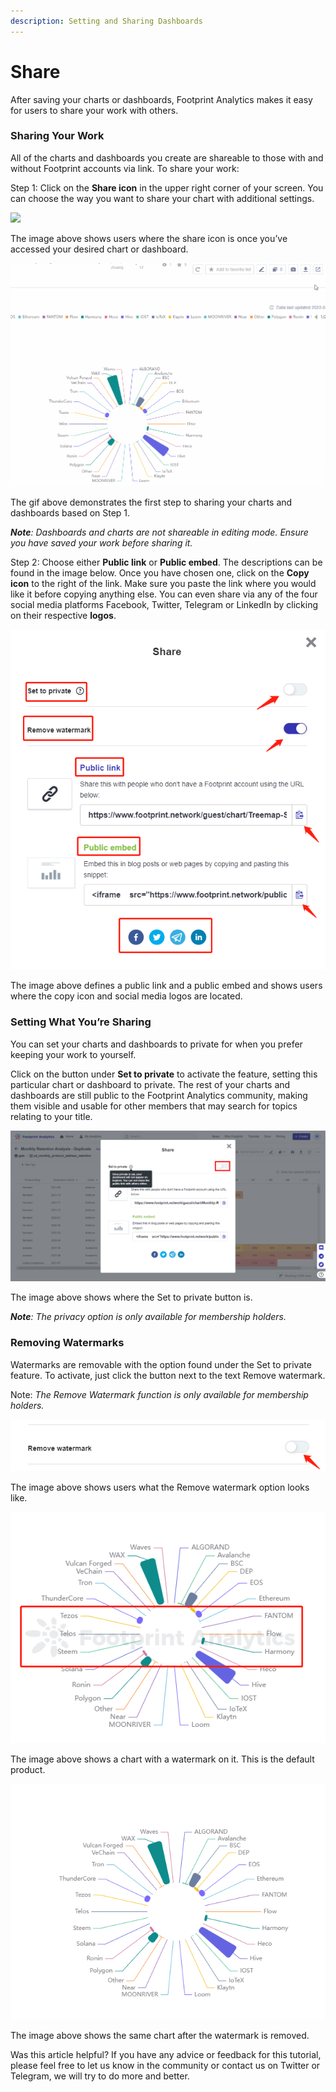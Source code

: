 ```yaml
---
description: Setting and Sharing Dashboards
---
```


# Share

After saving your charts or dashboards, Footprint Analytics makes it easy for users to share your work with others.

### Sharing Your Work <a href="#_3h49oa8whlp3" id="_3h49oa8whlp3"></a>

All of the charts and dashboards you create are shareable to those with and without Footprint accounts via link. To share your work:

Step 1: Click on the **Share icon** in the upper right corner of your screen. You can choose the way you want to share your chart with additional settings.

![](<../../.gitbook/assets/0 (4)>)

The image above shows users where the share icon is once you’ve accessed your desired chart or dashboard.

![](<../../.gitbook/assets/0 (18)>)

The gif above demonstrates the first step to sharing your charts and dashboards based on Step 1.

_**Note**: Dashboards and charts are not shareable in editing mode. Ensure you have saved your work before sharing it._

Step 2: Choose either **Public link** or **Public embed**. The descriptions can be found in the image below. Once you have chosen one, click on the **Copy icon** to the right of the link. Make sure you paste the link where you would like it before copying anything else. You can even share via any of the four social media platforms Facebook, Twitter, Telegram or LinkedIn by clicking on their respective **logos**.

![](<../../.gitbook/assets/5 (16)>)

The image above defines a public link and a public embed and shows users where the copy icon and social media logos are located.

### Setting What You’re Sharing <a href="#_xk96n5zgzpw1" id="_xk96n5zgzpw1"></a>

You can set your charts and dashboards to private for when you prefer keeping your work to yourself.

Click on the button under **Set to private** to activate the feature, setting this particular chart or dashboard to private. The rest of your charts and dashboards are still public to the Footprint Analytics community, making them visible and usable for other members that may search for topics relating to your title.

![](<../../.gitbook/assets/3 (6)>)

The image above shows where the Set to private button is.

_**Note**: The privacy option is only available for membership holders._

### Removing Watermarks <a href="#_2i0gzxj8gsjs" id="_2i0gzxj8gsjs"></a>

Watermarks are removable with the option found under the Set to private feature. To activate, just click the button next to the text Remove watermark.

Note: _The Remove Watermark function is only available for membership holders._

![](<../../.gitbook/assets/2 (10)>)

The image above shows users what the Remove watermark option looks like.

![](<../../.gitbook/assets/3 (9)>)

The image above shows a chart with a watermark on it. This is the default product.

![](<../../.gitbook/assets/4 (12)>)

The image above shows the same chart after the watermark is removed.

Was this article helpful? If you have any advice or feedback for this tutorial, please feel free to let us know in the community or contact us on Twitter or Telegram, we will try to do more and better.

